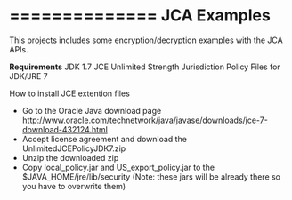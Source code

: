 ==============
JCA Examples
==============
This projects includes some encryption/decryption examples with the JCA APIs.

**Requirements**
JDK 1.7
JCE Unlimited Strength Jurisdiction Policy Files for JDK/JRE 7

How to install JCE extention files
- Go to the Oracle Java download page http://www.oracle.com/technetwork/java/javase/downloads/jce-7-download-432124.html
- Accept license agreement and download the UnlimitedJCEPolicyJDK7.zip
- Unzip the downloaded zip 
- Copy local_policy.jar and US_export_policy.jar to the $JAVA_HOME/jre/lib/security
(Note: these jars will be already there so you have to overwrite them)
